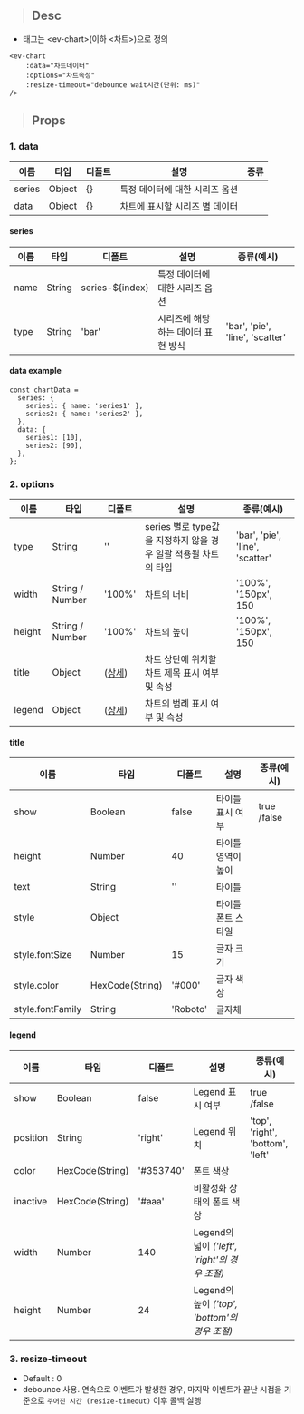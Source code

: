 >## Desc
 - 태그는 &lt;ev-chart&gt;(이하 <차트>)으로 정의

```
<ev-chart
    :data="차트데이터"
    :options="차트속성"
    :resize-timeout="debounce wait시간(단위: ms)"
/>
```

>## Props
### 1. data  
  | 이름 | 타입 | 디폴트 | 설명 | 종류 |
  |------------ |-----------|---------|-------------------------|---------------------------------------------------|
  | series | Object | {} | 특정 데이터에 대한 시리즈 옵션 |  |
  | data   | Object | {} | 차트에 표시할 시리즈 별 데이터 |  |

#### series
  | 이름 | 타입 | 디폴트 | 설명 | 종류(예시) |
  |------------ |-----------|---------|-------------------------|---------------------------------------------------|
  | name | String | series-${index} | 특정 데이터에 대한 시리즈 옵션 |  |
  | type | String | 'bar' | 시리즈에 해당하는 데이터 표현 방식 | 'bar', 'pie', 'line', 'scatter' |
  
#### data example
```
const chartData = 
  series: {
    series1: { name: 'series1' },
    series2: { name: 'series2' },
  },
  data: {
    series1: [10],
    series2: [90],
  },
};
```
  
### 2. options 
  | 이름 | 타입 | 디폴트 | 설명 | 종류(예시) |
  |------------ |-----------|---------|-------------------------|---------------------------------------------------|
  | type | String | '' | series 별로 type값을 지정하지 않을 경우 일괄 적용될 차트의 타입 | 'bar', 'pie', 'line', 'scatter' |
  | width | String / Number | '100%' | 차트의 너비 | '100%', '150px', 150 | 
  | height | String / Number | '100%' | 차트의 높이 | '100%', '150px', 150 |
  | title | Object | ([상세](#title)) | 차트 상단에 위치할 차트 제목 표시 여부 및 속성 |  |
  | legend | Object | ([상세](#legend)) | 차트의 범례 표시 여부 및 속성 |  |

#### title
| 이름 | 타입 | 디폴트 | 설명 | 종류(예시) |
| --- | ---- | ----- | --- | ----------|
| show | Boolean | false | 타이틀 표시 여부 | true /false |
| height | Number | 40 | 타이틀 영역이 높이 | |
| text | String | '' | 타이틀 | | 
| style | Object | | 타이틀 폰트 스타일 | | 
| style.fontSize | Number | 15 | 글자 크기 | | 
| style.color | HexCode(String) | '#000' | 글자 색상 | | 
| style.fontFamily | String | 'Roboto' | 글자체 | |  
  
#### legend
| 이름 | 타입 | 디폴트 | 설명 | 종류(예시) |
| --- | ---- | ----- | --- | ----------|
| show | Boolean | false | Legend 표시 여부 | true /false |
| position | String | 'right' | Legend 위치 | 'top', 'right', 'bottom', 'left' |
| color | HexCode(String) | '#353740' | 폰트 색상 | | 
| inactive | HexCode(String) | '#aaa' | 비활성화 상태의 폰트 색상 | | 
| width | Number | 140 | Legend의 넓이 *('left', 'right'의 경우 조절)* | | 
| height | Number | 24 | Legend의 높이 *('top', 'bottom'의 경우 조절)* | | 


### 3. resize-timeout
- Default : 0
- debounce 사용. 연속으로 이벤트가 발생한 경우, 마지막 이벤트가 끝난 시점을 기준으로 `주어진 시간 (resize-timeout)` 이후 콜백 실행
